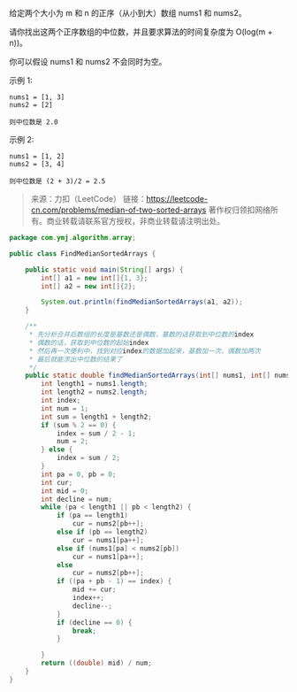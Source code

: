 给定两个大小为 m 和 n 的正序（从小到大）数组 nums1 和 nums2。

请你找出这两个正序数组的中位数，并且要求算法的时间复杂度为 O(log(m + n))。

你可以假设 nums1 和 nums2 不会同时为空。

 示例 1:

```
nums1 = [1, 3]
nums2 = [2]

则中位数是 2.0
```

示例 2:

```
nums1 = [1, 2]
nums2 = [3, 4]

则中位数是 (2 + 3)/2 = 2.5
```



> 来源：力扣（LeetCode）
> 链接：https://leetcode-cn.com/problems/median-of-two-sorted-arrays
> 著作权归领扣网络所有。商业转载请联系官方授权，非商业转载请注明出处。

```java
package com.ymj.algorithm.array;

public class FindMedianSortedArrays {

    public static void main(String[] args) {
        int[] a1 = new int[]{1, 3};
        int[] a2 = new int[]{2};

        System.out.println(findMedianSortedArrays(a1, a2));
    }

    /**
     * 先分析合并后数组的长度是基数还是偶数，基数的话获取到中位数的index
     * 偶数的话，获取到中位数的起始index
     * 然后再一次便利中，找到对应index的数据加起来，基数加一次，偶数加两次
     * 最后就能求出中位数的结果了
     */
    public static double findMedianSortedArrays(int[] nums1, int[] nums2) {
        int length1 = nums1.length;
        int length2 = nums2.length;
        int index;
        int num = 1;
        int sum = length1 + length2;
        if (sum % 2 == 0) {
            index = sum / 2 - 1;
            num = 2;
        } else {
            index = sum / 2;
        }
        int pa = 0, pb = 0;
        int cur;
        int mid = 0;
        int decline = num;
        while (pa < length1 || pb < length2) {
            if (pa == length1)
                cur = nums2[pb++];
            else if (pb == length2)
                cur = nums1[pa++];
            else if (nums1[pa] < nums2[pb])
                cur = nums1[pa++];
            else
                cur = nums2[pb++];
            if ((pa + pb - 1) == index) {
                mid += cur;
                index++;
                decline--;
            }
            if (decline == 0) {
                break;
            }

        }
        return ((double) mid) / num;
    }
}
```